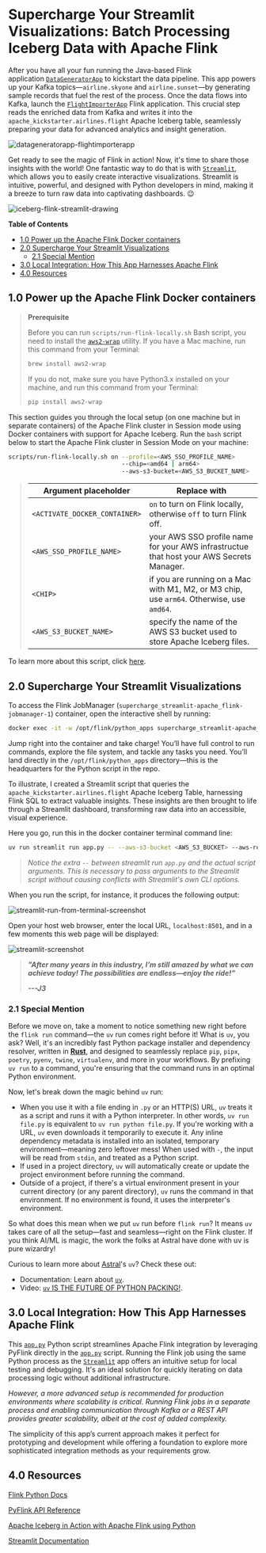 # Supercharge Your Streamlit Visualizations: Batch Processing Iceberg Data with Apache Flink
After you have all your fun running the Java-based Flink application [`DataGeneratorApp`](https://github.com/j3-signalroom/apache_flink-kickstarter/blob/main/java/README.md) to kickstart the data pipeline. This app powers up your Kafka topics—`airline.skyone` and `airline.sunset`—by generating sample records that fuel the rest of the process. Once the data flows into Kafka, launch the [`FlightImporterApp`](https://github.com/j3-signalroom/apache_flink-kickstarter/blob/main/python/README.md) Flink application. This crucial step reads the enriched data from Kafka and writes it into the `apache_kickstarter.airlines.flight` Apache Iceberg table, seamlessly preparing your data for advanced analytics and insight generation.

![datageneratorapp-flightimporterapp](.blog/images/datageneratorapp-flightimporterapp.png)

Get ready to see the magic of Flink in action! Now, it's time to share those insights with the world! One fantastic way to do that is with [`Streamlit`](https://streamlit.io/), which allows you to easily create interactive visualizations. Streamlit is intuitive, powerful, and designed with Python developers in mind, making it a breeze to turn raw data into captivating dashboards. 😉  

![iceberg-flink-streamlit-drawing](.blog/images/iceberg-flink-streamlit-drawing.png)

**Table of Contents**

<!-- toc -->
+ [1.0 Power up the Apache Flink Docker containers](#10-power-up-the-apache-flink-docker-containers)
+ [2.0 Supercharge Your Streamlit Visualizations](#20-supercharge-your-streamlit-visualizations)
    - [2.1 Special Mention](#21-special-mention)
+ [3.0 Local Integration: How This App Harnesses Apache Flink](#30-local-integration-how-this-app-harnesses-apache-flink)
+ [4.0 Resources](#40-resources)
<!-- tocstop -->

## 1.0 Power up the Apache Flink Docker containers

> **Prerequisite**
> 
> Before you can run `scripts/run-flink-locally.sh` Bash script, you need to install the [`aws2-wrap`](https://pypi.org/project/aws2-wrap/#description) utility.  If you have a Mac machine, run this command from your Terminal:
> ````bash
> brew install aws2-wrap
> ````
>
> If you do not, make sure you have Python3.x installed on your machine, and run this command from your Terminal:
> ```bash
> pip install aws2-wrap
> ```

This section guides you through the local setup (on one machine but in separate containers) of the Apache Flink cluster in Session mode using Docker containers with support for Apache Iceberg.  Run the `bash` script below to start the Apache Flink cluster in Session Mode on your machine:

```bash
scripts/run-flink-locally.sh on --profile=<AWS_SSO_PROFILE_NAME>
                                --chip=<amd64 | arm64>
                                --aws-s3-bucket=<AWS_S3_BUCKET_NAME>
```
> Argument placeholder|Replace with
> -|-
> `<ACTIVATE_DOCKER_CONTAINER>`|`on` to turn on Flink locally, otherwise `off` to turn Flink off.
> `<AWS_SSO_PROFILE_NAME>`|your AWS SSO profile name for your AWS infrastructue that host your AWS Secrets Manager.
> `<CHIP>`|if you are running on a Mac with M1, M2, or M3 chip, use `arm64`.  Otherwise, use `amd64`.
> `<AWS_S3_BUCKET_NAME>`|specify the name of the AWS S3 bucket used to store Apache Iceberg files.

To learn more about this script, click [here](.blog/run-flink-locally-script-explanation.md).

## 2.0 Supercharge Your Streamlit Visualizations
To access the Flink JobManager (`supercharge_streamlit-apache_flink-jobmanager-1`) container, open the interactive shell by running:

```bash
docker exec -it -w /opt/flink/python_apps supercharge_streamlit-apache_flink-jobmanager-1 /bin/bash
```

Jump right into the container and take charge! You’ll have full control to run commands, explore the file system, and tackle any tasks you need. You’ll land directly in the `/opt/flink/python_apps` directory—this is the headquarters for the Python script in the repo.

To illustrate, I created a Streamlit script that queries the `apache_kickstarter.airlines.flight` Apache Iceberg Table, harnessing Flink SQL to extract valuable insights. These insights are then brought to life through a Streamlit dashboard, transforming raw data into an accessible, visual experience.

Here you go, run this in the docker container terminal command line:

```bash
uv run streamlit run app.py -- --aws-s3-bucket <AWS_S3_BUCKET> --aws-region <AWS_REGION_NAME>
```
> _Notice the extra `--` between streamlit run `app.py` and the actual script arguments.  This is necessary to pass arguments to the Streamlit script without causing conflicts with Streamlit's own CLI options._

When you run the script, for instance, it produces the following output:

![streamlit-run-from-terminal-screenshot](.blog/images/streamlit-run-from-terminal-screenshot.png)

Open your host web browser, enter the local URL, `localhost:8501`, and in a few moments this web page will be displayed:

![streamlit-screenshot](.blog/images/streamlit-screenshot.png)

> _**"After many years in this industry, I’m still amazed by what we can achieve today!  The possibilities are endless—enjoy the ride!"**_
> 
> _**---J3**_

### 2.1 Special Mention
Before we move on, take a moment to notice something new right before the `flink run` command—the `uv` run comes right before it! What is `uv`, you ask? Well, it's an incredibly fast Python package installer and dependency resolver, written in [**Rust**](https://github.blog/developer-skills/programming-languages-and-frameworks/why-rust-is-the-most-admired-language-among-developers/), and designed to seamlessly replace `pip`, `pipx`, `poetry`, `pyenv`, `twine`, `virtualenv`, and more in your workflows. By prefixing `uv run` to a command, you're ensuring that the command runs in an optimal Python environment.

Now, let's break down the magic behind `uv` run:
- When you use it with a file ending in `.py` or an HTTP(S) URL, `uv` treats it as a script and runs it with a Python interpreter. In other words, `uv run file.py` is equivalent to `uv run python file.py`. If you're working with a URL, `uv` even downloads it temporarily to execute it. Any inline dependency metadata is installed into an isolated, temporary environment—meaning zero leftover mess! When used with `-`, the input will be read from `stdin`, and treated as a Python script.
- If used in a project directory, `uv` will automatically create or update the project environment before running the command.
- Outside of a project, if there's a virtual environment present in your current directory (or any parent directory), `uv` runs the command in that environment. If no environment is found, it uses the interpreter's environment.

So what does this mean when we put `uv` run before `flink run`? It means `uv` takes care of all the setup—fast and seamless—right on the Flink cluster. If you think AI/ML is magic, the work the folks at Astral have done with uv is pure wizardry!

Curious to learn more about [Astral](https://astral.sh/)'s `uv`? Check these out:
- Documentation: Learn about [`uv`](https://docs.astral.sh/uv/).
- Video: [`uv` IS THE FUTURE OF PYTHON PACKING!](https://www.youtube.com/watch?v=8UuW8o4bHbw).

## 3.0 Local Integration: How This App Harnesses Apache Flink
This [`app.py`](app.py) Python script streamlines Apache Flink integration by leveraging PyFlink directly in the [`app.py`](app.py) script. Running the Flink job using the same Python process as the [`Streamlit`](https://streamlit.io/) app offers an intuitive setup for local testing and debugging. It's an ideal solution for quickly iterating on data processing logic without additional infrastructure.

_However, a more advanced setup is recommended for production environments where scalability is critical. Running Flink jobs in a separate process and enabling communication through Kafka or a REST API provides greater scalability, albeit at the cost of added complexity._

The simplicity of this app’s current approach makes it perfect for prototyping and development while offering a foundation to explore more sophisticated integration methods as your requirements grow.

## 4.0 Resources

[Flink Python Docs](https://nightlies.apache.org/flink/flink-docs-master/api/python/)

[PyFlink API Reference](https://nightlies.apache.org/flink/flink-docs-release-1.20/api/python/reference/index.html)

[Apache Iceberg in Action with Apache Flink using Python](https://github.com/j3-signalroom/apache_flink-kickstarter/blob/main/.blog/apache-iceberg-in-action-with-apache-flink-using-python.md)

[Streamlit Documentation](https://docs.streamlit.io/)